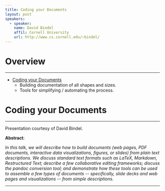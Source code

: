 ```yaml
---
title: Coding your Documents
layout: post
speakers:
  - speaker:
    name: David Bindel
    affil: Cornell University
    url: http://www.cs.cornell.edu/~bindel/
---
```


# Overview
--------------------------------------------------------------------------------
- [Coding your Documents](#coding-your-documents)
    - Building documentation of all shapes and sizes.
    - Tools for simplifying / automating the process.

# Coding your Documents
--------------------------------------------------------------------------------

Presentation courtesy of David Bindel.

**Abstract**:

_In this talk, we will describe how to build documents (web pages, PDF documents,
interactive data visualizations, figures, or slides) from plain text descriptions.
We discuss standard text formats such as LaTeX, Markdown, Restructured Text;
describe a few collaborative editing frameworks; discuss the pandoc conversion
tool; and demonstrate how these tools can be used to assemble a few types of
documents -- specifically, slide decks and web pages and visualizations -- from
simple descriptions._

--------------------------------------------------------------------------------
